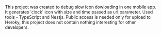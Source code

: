 This project was created to debug slow icon dowloading in one mobile app. It generates 'clock' icon with size and time passed as url parameter.
Used tools - TypeScript and Nestjs.
Public access is needed only for upload to Heroky, this project does not contain nothing interesting for other developers.

